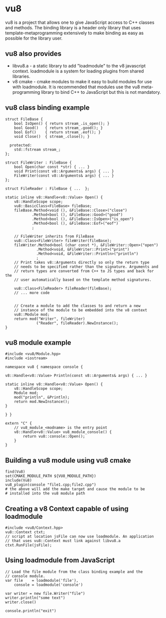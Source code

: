 # vu8

vu8 is a project that allows one to give JavaScript access to C++ classes and methods. The binding library is a header only library that uses template-metaprogramming extensively to make binding as easy as possible for the library user.

## vu8 also provides

* libvu8.a - a static library to add "loadmodule" to the v8 javascript context. loadmodule is a system for loading plugins from shared libraries.
* v8 cmake - cmake modules to make it easy to build modules for use with loadmodule. It is recommended that modules use the vu8 meta-programming library to bind C++ to JavaScript but this is not mandatory.

## vu8 class binding example
    struct FileBase {
        bool IsOpen() { return stream_.is_open(); }
        bool Good()   { return stream_.good(); }
        bool Eof()    { return stream_.eof(); }
        void Close()  { stream_.close(); }

      protected:
        std::fstream stream_;
    };

    struct FileWriter : FileBase {
        bool Open(char const *str) { ... }
        void Print(const v8::Arguments& args) { ... }
        FileWriter(const v8::Arguments& args) { ... }
    };

    struct FileReader : FileBase { ...  };

    static inline v8::Handle<v8::Value> Open() {
        v8::HandleScope scope;
        vu8::BasicClass<FileBase> fileBase;
        fileBase.Method<void (), &FileBase::Close>("close")
                .Method<bool (), &FileBase::Good>("good")
                .Method<bool (), &FileBase::IsOpen>("is_open")
                .Method<bool (), &FileBase::Eof>("eof")
                ;

        // FileWriter inherits from FileBase
        vu8::Class<FileWriter> fileWriter(fileBase);
        fileWriter.Method<bool (char const *), &FileWriter::Open>("open")
                  .Method<void, &FileWriter::Print>("print")
                  .Method<void, &FileWriter::Println>("println")
                  ;
        // Print takes v8::Arguments directly so only the return type
        // needs to be specified rather than the signature. Arguments and
        // return types are converted from C++ to JS types and back for the
        // user automatically based on the template method signatures.

        vu8::Class<FileReader> fileReader(fileBase);
        // ... more code


        // Create a module to add the classes to and return a new
        // instance of the module to be embedded into the v8 context
        vu8::Module mod;
        return mod("Writer", fileWriter)
                  ("Reader", fileReader).NewInstance();
    }

## vu8 module example
    #include <vu8/Module.hpp>
    #include <iostream>

    namespace vu8 { namespace console {

    v8::Handle<v8::Value> Println(const v8::Arguments& args) { ... }

    static inline v8::Handle<v8::Value> Open() {
        v8::HandleScope scope;
        Module mod;
        mod("println", &Println);
        return mod.NewInstance();
    }

    } }

    extern "C" {
        // vu8_module_<modname> is the entry point
        v8::Handle<v8::Value> vu8_module_console() {
            return vu8::console::Open();
        }
    }

## Building a vu8 module using vu8 cmake
    find(Vu8)
    set(CMAKE_MODULE_PATH ${VU8_MODULE_PATH})
    include(Vu8)
    vu8_plugin(console "file1.cpp;file2.cpp")
    # the above will add the make target and cause the module to be
    # installed into the vu8 module path

## Creating a v8 Context capable of using loadmodule
    #include <vu8/Context.hpp>
    vu8::Context ctxt;
    // script at location jsFile can now use loadmodule. An application
    // that uses vu8::Context must link against libvu8.a
    ctxt.RunFile(jsFile);

## Using loadmodule from JavaScript
    // Load the file module from the class binding example and the
    // console module.
    var file    = loadmodule('file'),
        console = loadmodule('console')

    var writer = new file.Writer("file")
    writer.println("some text")
    writer.close()

    console.println("exit")

